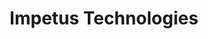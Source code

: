 ---
layout: startup_page
title: "Impetus Technologies"
id: "impetus.com"
permalink: "/impetustechnologiesimpetus.com03292025/"
website: "https://www.impetus.com/"
funding_round: "Strategic Investment"
funding_amount: "$350M"
investors: "Kedaara Capital"
about: "Impetus Technologies provides customized data and AI solutions, focusing on automating data platform modernization, optimizing cloud costs, and building data platforms to unlock data for generative AI. They offer solutions for upgrading data catalogues and responsibly utilizing data for business advantage. Their services cater to distinguished clients across various industries."
markets: "Data, Analytics, AI, Business/Productivity Software, IT Consulting and Outsourcing, Systems and Information Management"
hq: "Los Gatos, California, United States"
founded_year: "1991"
linkedin: "https://www.linkedin.com/company/impetus"
twitter: "https://twitter.com/impetustech"
instagram: ""
facebook: "https://www.facebook.com/ImpetusTechnologies"
crunchbase: "https://www.crunchbase.com/organization/impetus-technologies-inc"
pitchbook: "https://pitchbook.com/profiles/company/266171-50"

# SEO Optimization
meta_title: "Impetus Technologies - Strategic Investment Funding ($350M)"
meta_description: "Impetus Technologies, Impetus Technologies provides customized data and AI solutions, focusing on automating data platform modernization, optimizing cloud costs, and buildi..."
meta_keywords: "Impetus Technologies, Data, Analytics, AI, Business/Productivity Software, IT Consulting and Outsourcing, Systems and Information Management, Strategic Investment funding"
canonical_url: "https://pkprojectstartups.github.io/projectstartups.com/impetustechnologiesimpetus.com03292025/"
---